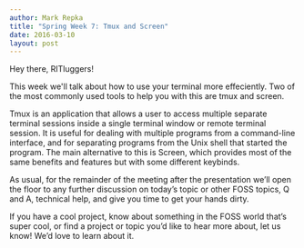 ```yaml
---
author: Mark Repka
title: "Spring Week 7: Tmux and Screen"
date: 2016-03-10
layout: post
---
```


Hey there, RITluggers!

This week we'll talk about how to use your terminal more effeciently. Two of the most commonly used tools to help you with this are tmux and screen.

Tmux is an application that allows a user to access multiple separate terminal sessions inside a single terminal window or remote terminal session. It is useful for dealing with multiple programs from a command-line interface, and for separating programs from the Unix shell that started the program. The main alternative to this is Screen, which provides most of the same benefits and features but with some different keybinds.

As usual, for the remainder of the meeting after the presentation we’ll open the floor to any further discussion on today’s topic or other FOSS topics, Q and A, technical help, and give you time to get your hands dirty.

If you have a cool project, know about something in the FOSS world that’s super cool, or find a project or topic you’d like to hear more about, let us know! We’d love to learn about it.
